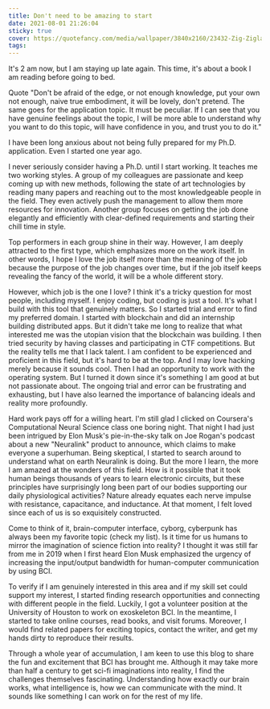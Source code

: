 ```yaml
---
title: Don't need to be amazing to start
date: 2021-08-01 21:26:04
sticky: true
cover: https://quotefancy.com/media/wallpaper/3840x2160/23432-Zig-Ziglar-Quote-You-don-t-have-to-be-great-to-start-but-you-have.jpg
tags: 
---
```


It's 2 am now, but I am staying up late again. This time, it's about a book I am reading before going to bed.

Quote "Don't be afraid of the edge, or not enough knowledge, put your own not enough, naive true embodiment, it will be lovely, don't pretend. The same goes for the application topic. It must be peculiar. If I can see that you have genuine feelings about the topic, I will be more able to understand why you want to do this topic, will have confidence in you, and trust you to do it."

I have been long anxious about not being fully prepared for my Ph.D. application. Even I started one year ago.

I never seriously consider having a Ph.D. until I start working. It teaches me two working styles. A group of my colleagues are passionate and keep coming up with new methods, following the state of art technologies by reading many papers and reaching out to the most knowledgeable people in the field. They even actively push the management to allow them more resources for innovation. Another group focuses on getting the job done elegantly and efficiently with clear-defined requirements and starting their chill time in style.

Top performers in each group shine in their way.  However, I am deeply attracted to the first type, which emphasizes more on the work itself. In other words, I hope I love the job itself more than the meaning of the job because the purpose of the job changes over time, but if the job itself keeps revealing the fancy of the world, it will be a whole different story.

However, which job is the one I love? I think it's a tricky question for most people, including myself. I enjoy coding, but coding is just a tool. It's what I build with this tool that genuinely matters. So I started trial and error to find my preferred domain. I started with blockchain and did an internship building distributed apps. But it didn't take me long to realize that what interested me was the utopian vision that the blockchain was building. I then tried security by having classes and participating in CTF competitions. But the reality tells me that I lack talent. I am confident to be experienced and proficient in this field, but it's hard to be at the top. And I may love hacking merely because it sounds cool. Then I had an opportunity to work with the operating system. But I turned it down since it's something I am good at but not passionate about. The ongoing trial and error can be frustrating and exhausting, but I have also learned the importance of balancing ideals and reality more profoundly.

Hard work pays off for a willing heart. I'm still glad I clicked on Coursera's Computational Neural Science class one boring night. That night I had just been intrigued by Elon Musk's pie-in-the-sky talk on Joe Rogan's podcast about a new "Neuralink" product to announce, which claims to make everyone a superhuman. Being skeptical, I started to search around to understand what on earth Neuralink is doing. But the more I learn, the more I am amazed at the wonders of this field. How is it possible that it took human beings thousands of years to learn electronic circuits, but these principles have surprisingly long been part of our bodies supporting our daily physiological activities? Nature already equates each nerve impulse with resistance, capacitance, and inductance. At that moment, I felt loved since each of us is so exquisitely constructed.

Come to think of it, brain-computer interface, cyborg, cyberpunk has always been my favorite topic (check my list). Is it time for us humans to mirror the imagination of science fiction into reality? I thought it was still far from me in 2019 when I first heard Elon Musk emphasized the urgency of increasing the input/output bandwidth for human-computer communication by using BCI.

To verify if I am genuinely interested in this area and if my skill set could support my interest, I started finding research opportunities and connecting with different people in the field. Luckily, I got a volunteer position at the University of Houston to work on exoskeleton BCI. In the meantime, I started to take online courses, read books, and visit forums. Moreover, I would find related papers for exciting topics, contact the writer, and get my hands dirty to reproduce their results.

Through a whole year of accumulation, I am keen to use this blog to share the fun and excitement that BCI has brought me. Although it may take more than half a century to get sci-fi imaginations into reality, I find the challenges themselves fascinating. Understanding how exactly our brain works, what intelligence is, how we can communicate with the mind. It sounds like something I can work on for the rest of my life.
